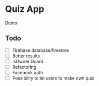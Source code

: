 # Quiz App

[Demo](https://quizapp-e897d.firebaseapp.com/)

## Todo
- [ ] Firebase database/firestore
- [ ] Better results
- [ ] isOwner Guard
- [ ] Refactoring
- [ ] Facebook auth
- [ ] Possibility to let users to make own quiz 
